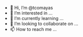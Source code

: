 - 👋 Hi, I’m @tcomayas
- 👀 I’m interested in ...
- 🌱 I’m currently learning ...
- 💞️ I’m looking to collaborate on ...
- 📫 How to reach me ...

<!---
tcomayas/tcomayas is a ✨ special ✨ repository because its `README.md` (this file) appears on your GitHub profile.
You can click the Preview link to take a look at your changes.
--->
